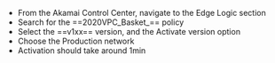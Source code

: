 - From the Akamai Control Center, navigate to the Edge Logic section
- Search for the ==2020VPC_Basket_== policy
- Select the ==v1xx== version, and the Activate version option
- Choose the Production network
- Activation should take around 1min